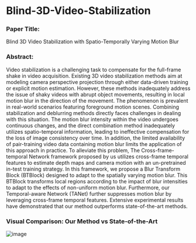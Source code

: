 # Blind-3D-Video-Stabilization
### Paper Title: 
Blind 3D Video Stabilization with Spatio-Temporally Varying Motion Blur
### Abstract: 
Video stabilization is a challenging task to compensate for the full-frame shake in video acquisition. Existing 3D video stabilization
methods aim at modeling camera perspective projection through either data-driven training or explicit motion estimation. However,
these methods inadequately address the issue of shaky videos with abrupt object movements, resulting in local motion blur in the
direction of the movement. The phenomenon is prevalent in real-world scenarios featuring foreground motion scenes. Combining
stabilization and deblurring methods directly faces challenges in dealing with this situation. The motion blur intensity within the
video undergoes continuous changes, and the direct combination method inadequately utilizes spatio-temporal information, leading to
ineffective compensation for the loss of image consistency over time. In addition, the limited availability of pair-training video data
containing motion blur limits the application of this approach in practice. To alleviate this problem, The Cross-frame-temporal Network
framework proposed by us utilizes cross-frame temporal features to estimate depth maps and camera motion with an un-pretrained
in-test training strategy. In this framework, we propose a Blur Transform Block (BTBlock) designed to adapt to the spatially varying
motion blur. This BTBlock transforms local regions according to the impact of blur intensities to adapt to the effects of non-uniform
motion blur. Furthermore, our Temporal-aware Network (TANet) further suppresses motion blur by leveraging cross-frame temporal
features. Extensive experimental results have demonstrated that our method outperforms state-of-the-art methods.

### Visual Comparison: Our Method vs State-of-the-Art
![image](https://raw.githubusercontent.com/leadingme163/Blind-3D-Video-Stabilization/main/Our_vs_Sota.gif)

